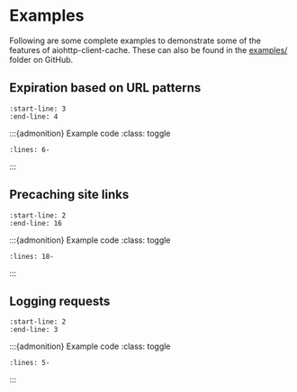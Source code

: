 # Examples
Following are some complete examples to demonstrate some of the features of aiohttp-client-cache.
These can also be found in the
[examples/](https://github.com/requests-cache/aiohttp-client-cache/tree/main/examples) folder on GitHub.

## Expiration based on URL patterns
```{include} ../examples/url_patterns.py
:start-line: 3
:end-line: 4
```

:::{admonition} Example code
:class: toggle
```{literalinclude} ../examples/url_patterns.py
:lines: 6-
```
:::

## Precaching site links
```{include} ../examples/precache.py
:start-line: 2
:end-line: 16
```

:::{admonition} Example code
:class: toggle
```{literalinclude} ../examples/precache.py
:lines: 18-
```
:::

## Logging requests
```{include} ../examples/log_requests.py
:start-line: 2
:end-line: 3
```

:::{admonition} Example code
:class: toggle
```{literalinclude} ../examples/log_requests.py
:lines: 5-
```
:::
